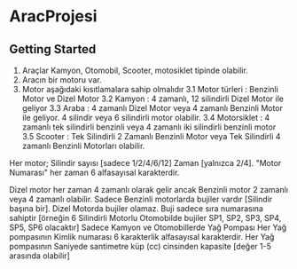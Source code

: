 # AracProjesi
 
 ## Getting Started
 
1. Araçlar Kamyon, Otomobil, Scooter, motosiklet tipinde olabilir.
2. Aracın bir motoru var.
3. Motor aşağıdaki kısıtlamalara sahip olmalıdır
    3.1 Motor türleri :  Benzinli Motor ve Dizel Motor
    3.2 Kamyon        :  4 zamanlı, 12 silindirli Dizel Motor ile geliyor
    3.3 Araba         :  4 zamanlı Dizel Motor veya 4 zamanlı Benzinli Motor ile geliyor. 4 silindir veya 6 silindirli motor olabilir. 
    3.4 Motorsiklet   :  4 zamanlı tek silindirli benzinli veya 4 zamanlı iki silindirli benzinli motor 
    3.5 Scooter       :  Tek Silindirli 2 Zamanlı Benzinli Motor veya Tek Silindirli 4 zamanlı Benzinli Motorları olabilir.

Her motor; 
    Silindir sayısı [sadece 1/2/4/6/12] 
    Zaman [yalnızca 2/4]. 
    "Motor Numarası" her zaman 6 alfasayısal karakterdir.
    
Dizel motor her zaman 4 zamanlı olarak gelir ancak Benzinli motor 2 zamanlı veya 4 zamanlı olabilir.
Sadece Benzinli motorlarda bujiler vardır [Silindir başına bir]. Dizel Motorda bujiler olamaz.
Buji sadece sıra numarasına sahiptir [örneğin 6 Silindirli Motorlu Otomobilde bujiler SP1, SP2, SP3, SP4, SP5, SP6 olacaktır]
Sadece Kamyon ve Otomobillerde Yağ Pompası
Her Yağ pompasının Kimlik numarası 6 karakterlik alfasayısal karakterdir. 
Her Yağ pompasının Saniyede santimetre küp (cc) cinsinden kapasite [değer 1-5 arasında olabilir] 
